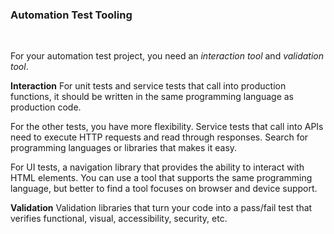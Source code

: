 ### Automation Test Tooling

<br>

For your automation test project, you need an _interaction tool_ and _validation tool_.

**Interaction**
For unit tests and service tests that call into production functions, it should be written in the same programming language as production code.

For the other tests, you have more flexibility. Service tests that call into APIs need to execute HTTP requests and read through responses. Search for programming languages or libraries that makes it easy.

For UI tests, a navigation library that provides the ability to interact with HTML elements. You can use a tool that supports the same programming language, but better to find a tool focuses on browser and device support.
<br>

**Validation**
Validation libraries that turn your code into a pass/fail test that verifies functional, visual, accessibility, security, etc.

